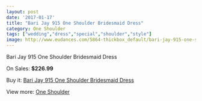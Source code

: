 ```yaml
---
layout: post
date: '2017-01-17'
title: "Bari Jay 915 One Shoulder Bridesmaid Dress"
category: One Shoulder
tags: ["wedding","dress","special","shoulder","style"]
image: http://www.eudances.com/5864-thickbox_default/bari-jay-915-one-shoulder-bridesmaid-dress.jpg
---
```

Bari Jay 915 One Shoulder Bridesmaid Dress

On Sales: **$226.99**
<a href="https://www.eudances.com/en/one-shoulder/2063-bari-jay-915-one-shoulder-bridesmaid-dress.html"><amp-img layout="responsive" width="600" height="600" src="//www.eudances.com/5864-thickbox_default/bari-jay-915-one-shoulder-bridesmaid-dress.jpg" alt="Bari Jay 915 One Shoulder Bridesmaid Dress 0" /></a>

Buy it: [Bari Jay 915 One Shoulder Bridesmaid Dress](https://www.eudances.com/en/one-shoulder/2063-bari-jay-915-one-shoulder-bridesmaid-dress.html "Bari Jay 915 One Shoulder Bridesmaid Dress")

View more: [One Shoulder](https://www.eudances.com/en/23-one-shoulder "One Shoulder")